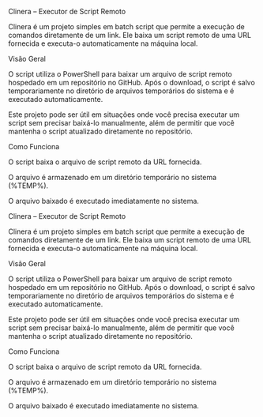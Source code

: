 Clinera – Executor de Script Remoto

Clinera é um projeto simples em batch script que permite a execução de comandos diretamente de um link. Ele baixa um script remoto de uma URL fornecida e executa-o automaticamente na máquina local.

Visão Geral

O script utiliza o PowerShell para baixar um arquivo de script remoto hospedado em um repositório no GitHub. Após o download, o script é salvo temporariamente no diretório de arquivos temporários do sistema e é executado automaticamente.

Este projeto pode ser útil em situações onde você precisa executar um script sem precisar baixá-lo manualmente, além de permitir que você mantenha o script atualizado diretamente no repositório.

Como Funciona

O script baixa o arquivo de script remoto da URL fornecida.

O arquivo é armazenado em um diretório temporário no sistema (%TEMP%).

O arquivo baixado é executado imediatamente no sistema.


Clinera – Executor de Script Remoto

Clinera é um projeto simples em batch script que permite a execução de comandos diretamente de um link. Ele baixa um script remoto de uma URL fornecida e executa-o automaticamente na máquina local.

Visão Geral

O script utiliza o PowerShell para baixar um arquivo de script remoto hospedado em um repositório no GitHub. Após o download, o script é salvo temporariamente no diretório de arquivos temporários do sistema e é executado automaticamente.

Este projeto pode ser útil em situações onde você precisa executar um script sem precisar baixá-lo manualmente, além de permitir que você mantenha o script atualizado diretamente no repositório.

Como Funciona

O script baixa o arquivo de script remoto da URL fornecida.

O arquivo é armazenado em um diretório temporário no sistema (%TEMP%).

O arquivo baixado é executado imediatamente no sistema.
